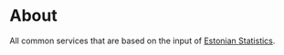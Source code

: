 # About

All common services that are based on the input of [Estonian Statistics](https://www.stat.ee/en).
